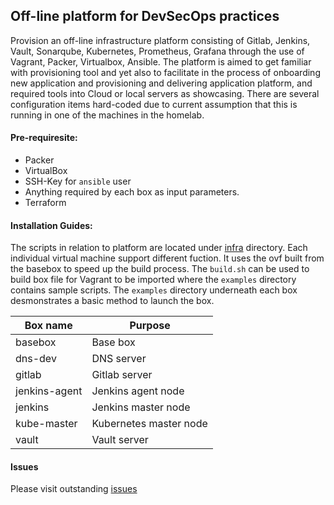 ## Off-line platform for DevSecOps practices

Provision an off-line infrastructure platform consisting of Gitlab, Jenkins, Vault, Sonarqube, Kubernetes, Prometheus, Grafana through the use of Vagrant, Packer, Virtualbox, Ansible. The platform is aimed to get familiar with provisioning tool and yet also to facilitate in the process of onboarding new application and provisioning and delivering application platform, and required tools into Cloud or local servers as showcasing. There are several configuration items hard-coded due to current assumption that this is running in one of the machines in the homelab.

#### Pre-requiresite:

- Packer
- VirtualBox
- SSH-Key for `ansible` user
- Anything required by each box as input parameters.
- Terraform


#### Installation Guides: 

The scripts in relation to platform are located under [infra](./infra) directory. Each individual virtual machine support different fuction. It uses the ovf built from the basebox to speed up the build process. The `build.sh` can be used to build box file for Vagrant to be imported where the `examples` directory contains sample scripts. The `examples` directory underneath each box desmonstrates a basic method to launch the box.


|Box name|Purpose|
|-|-|
|basebox|Base box|
|dns-dev|DNS server|
|gitlab|Gitlab server|
|jenkins-agent|Jenkins agent node|
|jenkins|Jenkins master node|
|kube-master|Kubernetes master node|
|vault|Vault server|

#### Issues

Please visit outstanding [issues](https://github.com/daily-ops/devsecops/issues)



